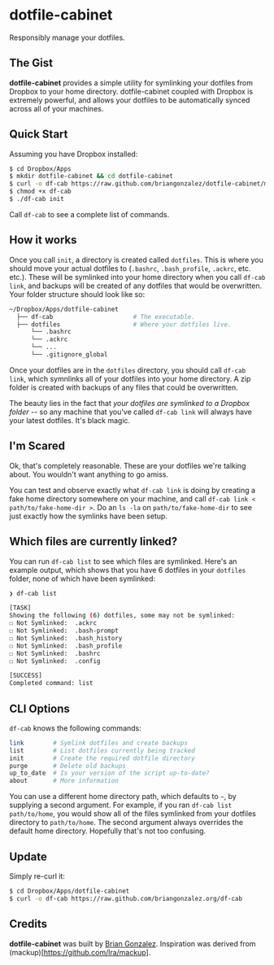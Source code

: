dotfile-cabinet
===============
Responsibly manage your dotfiles.

The Gist
--------
**dotfile-cabinet** provides a simple utility for symlinking your dotfiles from Dropbox to your home directory. dotfile-cabinet coupled with Dropbox is extremely powerful, and allows your dotfiles to be automatically synced across all of your machines.

Quick Start
------------

Assuming you have Dropbox installed:

```bash
$ cd Dropbox/Apps                                                                     # Go into Dropbox folder.
$ mkdir dotfile-cabinet && cd dotfile-cabinet                                         # Make a place to live inside Dropbox.
$ curl -o df-cab https://raw.github.com/briangonzalez/dotfile-cabinet/master/df-cab   # Dowload df-cab file.
$ chmod +x df-cab                                                                     # Make it executable.
$ ./df-cab init                                                                       # Initialize df-cab's folder structure.
```

Call `df-cab` to see a complete list of commands.

How it works
------------

Once you call `init`, a directory is created called `dotfiles`. This is where you should move your actual dotfiles to (`.bashrc`, `.bash_profile`, `.ackrc`, etc. etc.). These will be symlinked into your home directory when you call `df-cab link`, and backups will be created of any dotfiles that would be overwritten. Your folder structure should look like so:

```bash
~/Dropbox/Apps/dotfile-cabinet
  ├── df-cab                      # The executable.
  ├── dotfiles                    # Where your dotfiles live.
      └── .bashrc
      └── .ackrc
      └── ...
      └── .gitignore_global
```

Once your dotfiles are in the `dotfiles` directory, you should call `df-cab link`, which symnlinks all of your dotfiles into your home directory. A zip folder is created with backups of any files that could be overwritten.

The beauty lies in the fact that *your dotfiles are symlinked to a Dropbox folder* -- so any machine that you've called `df-cab link` will always have your latest dotfiles. It's black magic.

I'm Scared
----------

Ok, that's completely reasonable. These are your dotfiles we're talking about. You wouldn't want anything to go amiss.

You can test and observe exactly what `df-cab link` is doing by creating a fake home directory somewhere on your machine, and call `df-cab link < path/to/fake-home-dir >`. Do an `ls -la` on `path/to/fake-home-dir` to see just exactly how the symlinks have been setup. 


Which files are currently linked?
---------------------------------

You can run `df-cab list` to see which files are symlinked. Here's an example output, which shows that you have 6 dotfiles in your `dotfiles` folder, none of which have been symlinked:

```bash
❯ df-cab list

[TASK]
Showing the following (6) dotfiles, some may not be symlinked:
☐ Not Symlinked:  .ackrc
☐ Not Symlinked:  .bash-prompt
☐ Not Symlinked:  .bash_history
☐ Not Symlinked:  .bash_profile
☐ Not Symlinked:  .bashrc
☐ Not Symlinked:  .config

[SUCCESS]
Completed command: list
```

CLI Options
-----------

`df-cab` knows the following commands:

```bash
link        # Symlink dotfiles and create backups
list        # List dotfiles currently being tracked
init        # Create the required dotfile directory
purge       # Delete old backups
up_to_date  # Is your version of the script up-to-date?
about       # More information
```

You can use a different home directory path, which defaults to `~`, by supplying a second argument. For example, if you ran `df-cab list path/to/home`, you would show all of the files symlinked from your dotfiles directory to `path/to/home`. The second argument always overrides the default home directory. Hopefully that's not too confusing.  

Update
------
Simply re-curl it:

```bash
$ cd Dropbox/Apps/dotfile-cabinet
$ curl -o df-cab https://raw.github.com/briangonzalez.org/df-cab 
```

Credits
-------
**dotfile-cabinet** was built by [Brian Gonzalez](http://briangonzalez.org). Inspiration was derived from (mackup)[https://github.com/lra/mackup].

